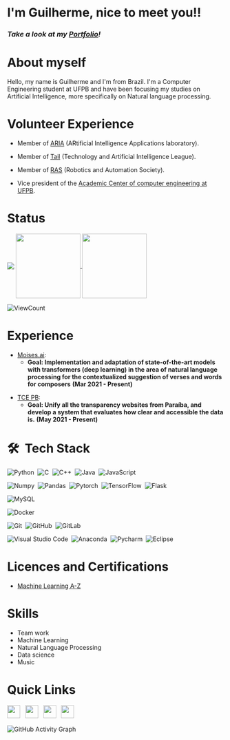 # I'm Guilherme, nice to meet you!!

<h3><i>Take a look at my <a href="https://guilhermejc13.github.io/#">Portfolio</a>!</i></h3>

# About myself

Hello, my name is Guilherme and I'm from Brazil. I'm a Computer Engineering student at UFPB and have been focusing my studies on Artificial Intelligence,
more specifically on Natural language processing.

# Volunteer Experience
- Member of [ARIA](https://aria.ci.ufpb.br/en/sobre/) (ARtificial Intelligence Applications laboratory).

- Member of [Tail](https://github.com/TailUFPB) (Technology and Artificial Intelligence League).

- Member of [RAS](https://www.linkedin.com/company/ras-ufpb/?viewAsMember=true) (Robotics and Automation Society).

- Vice president of the [Academic Center of computer engineering at UFPB](https://www.instagram.com/caec.ci.ufpb/).

# Status
 
 <img align = "center" src = "https://github-profile-trophy.vercel.app/?username=GuilhermeJC13&title=Commit,Stars,Repositories,PullRequest,Followers&theme=darkhub" />
 
 <a href="https://github.com/GuilhermeJC13/github-readme-stats">
  <img height="150em" align="center" src="https://github-readme-stats.vercel.app/api?username=GuilhermeJC13&show_icons=true&theme=radical&count_private=true" />
</a>
<a href="https://github.com/GuilhermeJC13/github-readme-stats">
  <img height="150em" align="center" src="https://github-readme-stats.vercel.app/api/top-langs/?username=GuilhermeJC13&layout=compact&theme=radical&hide=html,css,SCSS,JavaScript, Jupyter Notebook" />
</a>

![ViewCount](https://views.whatilearened.today/views/github/GuilhermeJC13/views.svg)  

# Experience

<ul>
  <li>
    <a href="https://moises.ai/pt-br/">Moises.ai</a>:
    <ul>
      <li>
        <b> Goal: Implementation and adaptation of state-of-the-art models with transformers (deep learning) in the area of natural language processing for the contextualized              suggestion of verses and words for composers</b> <b>(Mar 2021 - Present)</b>
      </li>
    </ul>
  </li>
</ul>

<ul>
  <li>
    <a href="https://tce.pb.gov.br/">TCE PB</a>:
    <ul>
      <li>
        <b> Goal: Unify all the transparency websites from Paraíba, and develop a system that evaluates how clear and accessible the data is.</b> <b>(May 2021 - Present)</b>
      </li>
    </ul>
  </li>
</ul>


# 🛠 &nbsp;Tech Stack

![Python](https://img.shields.io/badge/-Python-05122A?style=flat&logo=python)&nbsp;
![C](https://img.shields.io/badge/-C-05122A?style=flat&logo=c)&nbsp;
![C++](https://img.shields.io/badge/-C++-05122A?style=flat&logo=Cplusplus)&nbsp;
![Java](https://img.shields.io/badge/-Java-05122A?style=flat&logo=Java&logoColor=FFA518)&nbsp;
![JavaScript](https://img.shields.io/badge/-JavaScript-05122A?style=flat&logo=javascript)&nbsp;
<br />

![Numpy](https://img.shields.io/badge/-Numpy-05122A?style=flat&logo=numpy)&nbsp;
![Pandas](https://img.shields.io/badge/-Pandas-05122A?style=flat&logo=pandas)&nbsp;
![Pytorch](https://img.shields.io/badge/-PyTorch-05122A?style=flat&logo=pytorch)&nbsp;
![TensorFlow](https://img.shields.io/badge/-TensorFlow-05122A?style=flat&logo=tensorflow)&nbsp;
![Flask](https://img.shields.io/badge/-Flask-05122A?style=flat&logo=flask)&nbsp;
<br />

![MySQL](https://img.shields.io/badge/-MySQL-05122A?style=flat&logo=MySQL)&nbsp;
<br />

![Docker](https://img.shields.io/badge/-Docker-05122A?style=flat&logo=docker)&nbsp;
<br />

![Git](https://img.shields.io/badge/-Git-05122A?style=flat&logo=git)&nbsp;
![GitHub](https://img.shields.io/badge/-GitHub-05122A?style=flat&logo=github)&nbsp;
![GitLab](https://img.shields.io/badge/-GitLab++-05122A?style=flat&logo=gitlab)&nbsp;
<br />

![Visual Studio Code](https://img.shields.io/badge/-Visual%20Studio%20Code-05122A?style=flat&logo=visual-studio-code&logoColor=007ACC)&nbsp;
![Anaconda](https://img.shields.io/badge/-Anaconda-05122A?style=flat&logo=anaconda)&nbsp;
![Pycharm](https://img.shields.io/badge/-PyCharm-05122A?style=flat&logo=pycharm)&nbsp;
![Eclipse](https://img.shields.io/badge/-Eclipse-05122A?style=flat&logo=eclipse-ide&logoColor=2C2255)&nbsp;


# Licences and Certifications

- [Machine Learning A-Z](https://www.udemy.com/certificate/UC-713b1edc-04df-44e9-9767-425a915524b0/)

# Skills

- Team work
- Machine Learning
- Natural Language Processing
- Data science
- Music


# Quick Links

<a href="https://www.linkedin.com/in/guilhermejacome/"><img height="30" src="https://github.com/anirudhbelwadi/anirudhbelwadi/blob/master/images/linkedin.png"></a>&nbsp;&nbsp;
<a href="http://lattes.cnpq.br/9018217125712677"><img height="30" src="https://github.com/anirudhbelwadi/anirudhbelwadi/blob/master/images/resume.png"></a>&nbsp;&nbsp;
<a href="mailto:guircos1@gmail.com"><img height="30" src="https://github.com/anirudhbelwadi/anirudhbelwadi/blob/master/images/email.png"></a>&nbsp;&nbsp;
<a href="https://www.instagram.com/guilhermejc13/"><img height="30" src="https://github.com/anirudhbelwadi/anirudhbelwadi/blob/master/images/insta.png"></a>&nbsp;&nbsp;


![GitHub Activity Graph](https://activity-graph.herokuapp.com/graph?username=GuilhermeJC13&bg_color=000000&color=4fff67&line=4fff67&point=ffffff&area=true&hide_border=true&count_private=true)
